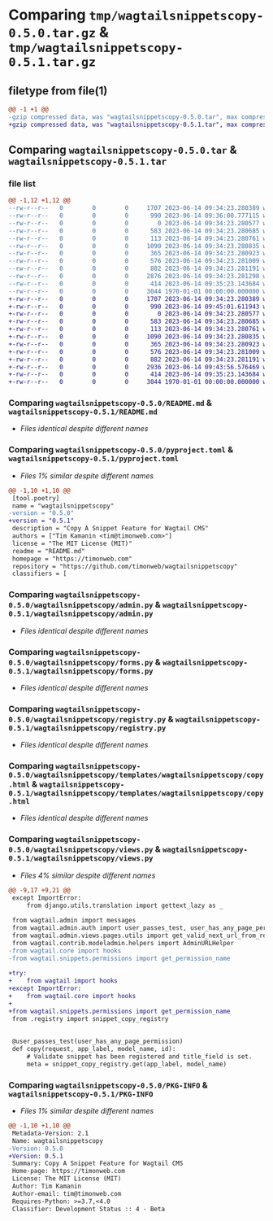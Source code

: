 # Comparing `tmp/wagtailsnippetscopy-0.5.0.tar.gz` & `tmp/wagtailsnippetscopy-0.5.1.tar.gz`

## filetype from file(1)

```diff
@@ -1 +1 @@
-gzip compressed data, was "wagtailsnippetscopy-0.5.0.tar", max compression
+gzip compressed data, was "wagtailsnippetscopy-0.5.1.tar", max compression
```

## Comparing `wagtailsnippetscopy-0.5.0.tar` & `wagtailsnippetscopy-0.5.1.tar`

### file list

```diff
@@ -1,12 +1,12 @@
--rw-r--r--   0        0        0     1707 2023-06-14 09:34:23.280389 wagtailsnippetscopy-0.5.0/README.md
--rw-r--r--   0        0        0      990 2023-06-14 09:36:00.777115 wagtailsnippetscopy-0.5.0/pyproject.toml
--rw-r--r--   0        0        0        0 2023-06-14 09:34:23.280577 wagtailsnippetscopy-0.5.0/wagtailsnippetscopy/__init__.py
--rw-r--r--   0        0        0      583 2023-06-14 09:34:23.280685 wagtailsnippetscopy-0.5.0/wagtailsnippetscopy/admin.py
--rw-r--r--   0        0        0      113 2023-06-14 09:34:23.280761 wagtailsnippetscopy-0.5.0/wagtailsnippetscopy/apps.py
--rw-r--r--   0        0        0     1090 2023-06-14 09:34:23.280835 wagtailsnippetscopy-0.5.0/wagtailsnippetscopy/forms.py
--rw-r--r--   0        0        0      365 2023-06-14 09:34:23.280923 wagtailsnippetscopy-0.5.0/wagtailsnippetscopy/models.py
--rw-r--r--   0        0        0      576 2023-06-14 09:34:23.281009 wagtailsnippetscopy-0.5.0/wagtailsnippetscopy/registry.py
--rw-r--r--   0        0        0      882 2023-06-14 09:34:23.281191 wagtailsnippetscopy-0.5.0/wagtailsnippetscopy/templates/wagtailsnippetscopy/copy.html
--rw-r--r--   0        0        0     2876 2023-06-14 09:34:23.281298 wagtailsnippetscopy-0.5.0/wagtailsnippetscopy/views.py
--rw-r--r--   0        0        0      414 2023-06-14 09:35:23.143684 wagtailsnippetscopy-0.5.0/wagtailsnippetscopy/wagtail_hooks.py
--rw-r--r--   0        0        0     3044 1970-01-01 00:00:00.000000 wagtailsnippetscopy-0.5.0/PKG-INFO
+-rw-r--r--   0        0        0     1707 2023-06-14 09:34:23.280389 wagtailsnippetscopy-0.5.1/README.md
+-rw-r--r--   0        0        0      990 2023-06-14 09:45:01.611943 wagtailsnippetscopy-0.5.1/pyproject.toml
+-rw-r--r--   0        0        0        0 2023-06-14 09:34:23.280577 wagtailsnippetscopy-0.5.1/wagtailsnippetscopy/__init__.py
+-rw-r--r--   0        0        0      583 2023-06-14 09:34:23.280685 wagtailsnippetscopy-0.5.1/wagtailsnippetscopy/admin.py
+-rw-r--r--   0        0        0      113 2023-06-14 09:34:23.280761 wagtailsnippetscopy-0.5.1/wagtailsnippetscopy/apps.py
+-rw-r--r--   0        0        0     1090 2023-06-14 09:34:23.280835 wagtailsnippetscopy-0.5.1/wagtailsnippetscopy/forms.py
+-rw-r--r--   0        0        0      365 2023-06-14 09:34:23.280923 wagtailsnippetscopy-0.5.1/wagtailsnippetscopy/models.py
+-rw-r--r--   0        0        0      576 2023-06-14 09:34:23.281009 wagtailsnippetscopy-0.5.1/wagtailsnippetscopy/registry.py
+-rw-r--r--   0        0        0      882 2023-06-14 09:34:23.281191 wagtailsnippetscopy-0.5.1/wagtailsnippetscopy/templates/wagtailsnippetscopy/copy.html
+-rw-r--r--   0        0        0     2936 2023-06-14 09:43:56.576469 wagtailsnippetscopy-0.5.1/wagtailsnippetscopy/views.py
+-rw-r--r--   0        0        0      414 2023-06-14 09:35:23.143684 wagtailsnippetscopy-0.5.1/wagtailsnippetscopy/wagtail_hooks.py
+-rw-r--r--   0        0        0     3044 1970-01-01 00:00:00.000000 wagtailsnippetscopy-0.5.1/PKG-INFO
```

### Comparing `wagtailsnippetscopy-0.5.0/README.md` & `wagtailsnippetscopy-0.5.1/README.md`

 * *Files identical despite different names*

### Comparing `wagtailsnippetscopy-0.5.0/pyproject.toml` & `wagtailsnippetscopy-0.5.1/pyproject.toml`

 * *Files 1% similar despite different names*

```diff
@@ -1,10 +1,10 @@
 [tool.poetry]
 name = "wagtailsnippetscopy"
-version = "0.5.0"
+version = "0.5.1"
 description = "Copy A Snippet Feature for Wagtail CMS"
 authors = ["Tim Kamanin <tim@timonweb.com>"]
 license = "The MIT License (MIT)"
 readme = "README.md"
 homepage = "https://timonweb.com"
 repository = "https://github.com/timonweb/wagtailsnippetscopy"
 classifiers = [
```

### Comparing `wagtailsnippetscopy-0.5.0/wagtailsnippetscopy/admin.py` & `wagtailsnippetscopy-0.5.1/wagtailsnippetscopy/admin.py`

 * *Files identical despite different names*

### Comparing `wagtailsnippetscopy-0.5.0/wagtailsnippetscopy/forms.py` & `wagtailsnippetscopy-0.5.1/wagtailsnippetscopy/forms.py`

 * *Files identical despite different names*

### Comparing `wagtailsnippetscopy-0.5.0/wagtailsnippetscopy/registry.py` & `wagtailsnippetscopy-0.5.1/wagtailsnippetscopy/registry.py`

 * *Files identical despite different names*

### Comparing `wagtailsnippetscopy-0.5.0/wagtailsnippetscopy/templates/wagtailsnippetscopy/copy.html` & `wagtailsnippetscopy-0.5.1/wagtailsnippetscopy/templates/wagtailsnippetscopy/copy.html`

 * *Files identical despite different names*

### Comparing `wagtailsnippetscopy-0.5.0/wagtailsnippetscopy/views.py` & `wagtailsnippetscopy-0.5.1/wagtailsnippetscopy/views.py`

 * *Files 4% similar despite different names*

```diff
@@ -9,17 +9,21 @@
 except ImportError:
     from django.utils.translation import gettext_lazy as _
 
 from wagtail.admin import messages
 from wagtail.admin.auth import user_passes_test, user_has_any_page_permission, permission_denied
 from wagtail.admin.views.pages.utils import get_valid_next_url_from_request
 from wagtail.contrib.modeladmin.helpers import AdminURLHelper
-from wagtail.core import hooks
-from wagtail.snippets.permissions import get_permission_name
 
+try:
+    from wagtail import hooks
+except ImportError:
+    from wagtail.core import hooks
+
+from wagtail.snippets.permissions import get_permission_name
 from .registry import snippet_copy_registry
 
 
 @user_passes_test(user_has_any_page_permission)
 def copy(request, app_label, model_name, id):
     # Validate snippet has been registered and title_field is set.
     meta = snippet_copy_registry.get(app_label, model_name)
```

### Comparing `wagtailsnippetscopy-0.5.0/PKG-INFO` & `wagtailsnippetscopy-0.5.1/PKG-INFO`

 * *Files 1% similar despite different names*

```diff
@@ -1,10 +1,10 @@
 Metadata-Version: 2.1
 Name: wagtailsnippetscopy
-Version: 0.5.0
+Version: 0.5.1
 Summary: Copy A Snippet Feature for Wagtail CMS
 Home-page: https://timonweb.com
 License: The MIT License (MIT)
 Author: Tim Kamanin
 Author-email: tim@timonweb.com
 Requires-Python: >=3.7,<4.0
 Classifier: Development Status :: 4 - Beta
```

